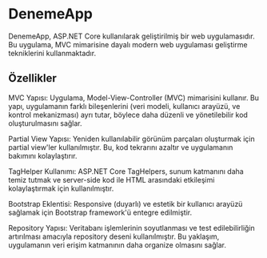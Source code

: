 <h1>DenemeApp</h1>
DenemeApp, ASP.NET Core kullanılarak geliştirilmiş bir web uygulamasıdır. Bu uygulama, MVC mimarisine dayalı modern web uygulaması geliştirme tekniklerini kullanmaktadır.

<h2>Özellikler</h2>

MVC Yapısı: Uygulama, Model-View-Controller (MVC) mimarisini kullanır. Bu yapı, uygulamanın farklı bileşenlerini (veri modeli, kullanıcı arayüzü, ve kontrol mekanizması) ayrı tutar, böylece daha düzenli ve yönetilebilir kod oluşturulmasını sağlar.

Partial View Yapısı: Yeniden kullanılabilir görünüm parçaları oluşturmak için partial view'ler kullanılmıştır. Bu, kod tekrarını azaltır ve uygulamanın bakımını kolaylaştırır.

TagHelper Kullanımı: ASP.NET Core TagHelpers, sunum katmanını daha temiz tutmak ve server-side kod ile HTML arasındaki etkileşimi kolaylaştırmak için kullanılmıştır.

Bootstrap Eklentisi: Responsive (duyarlı) ve estetik bir kullanıcı arayüzü sağlamak için Bootstrap framework'ü entegre edilmiştir.

Repository Yapısı: Veritabanı işlemlerinin soyutlanması ve test edilebilirliğin artırılması amacıyla repository deseni kullanılmıştır. Bu yaklaşım, uygulamanın veri erişim katmanının daha organize olmasını sağlar.
